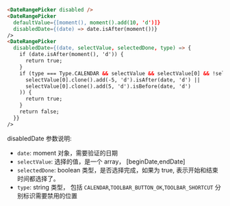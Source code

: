 ```html
<DateRangePicker disabled />
<DateRangePicker
  defaultValue={[moment(), moment().add(10, 'd')]}
  disabledDate={(date) => date.isAfter(moment())}
/>
<DateRangePicker
  disabledDate={(date, selectValue, selectedDone, type) => {
    if (date.isAfter(moment(), 'd')) {
      return true;
    }
    if (type === Type.CALENDAR && selectValue && selectValue[0] && !selectedDone && (
      selectValue[0].clone().add(-5, 'd').isAfter(date, 'd') ||
      selectValue[0].clone().add(5, 'd').isBefore(date, 'd')
    )) {
      return true;
    }
    return false;
  }}
/>
```
disabledDate  参数说明:

- `date`: moment 对象，需要验证的日期
- `selectValue`: 选择的值，是一个 array， [beginDate,endDate]
- `selectedDone`: boolean 类型，是否选择完成，如果为 true, 表示开始和结束时间都选择了。
- `type`:  string 类型， 包括 `CALENDAR`,`TOOLBAR_BUTTON_OK`,`TOOLBAR_SHORTCUT` 分别标识需要禁用的位置
